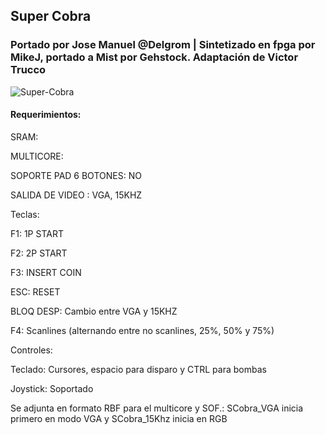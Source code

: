 ## Super Cobra

### Portado por Jose Manuel @Delgrom | Sintetizado en fpga por MikeJ, portado a Mist por Gehstock. Adaptación de Victor Trucco

![Super-Cobra](https://user-images.githubusercontent.com/31018768/70986579-778fa880-20be-11ea-9481-d213ac1078bd.png)

#### Requerimientos:

SRAM: 

MULTICORE: 

SOPORTE PAD 6 BOTONES: NO

SALIDA DE VIDEO : VGA, 15KHZ

Teclas:

F1: 1P START

F2: 2P START

F3: INSERT COIN

ESC: RESET

BLOQ DESP: Cambio entre VGA y 15KHZ

F4: Scanlines (alternando entre no scanlines, 25%, 50% y 75%)

Controles:

Teclado: Cursores, espacio para disparo y CTRL para bombas

Joystick: Soportado

Se adjunta en formato RBF para el multicore y SOF.: SCobra_VGA inicia primero en modo VGA y SCobra_15Khz inicia en RGB
